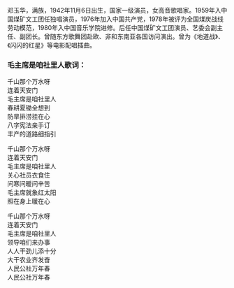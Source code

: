 

邓玉华，满族，1942年11月6日出生，国家一级演员，女高音歌唱家。1959年入中国煤矿文工团任独唱演员，1976年加入中国共产党，1978年被评为全国煤炭战线劳动模范，1980年入中国音乐学院进修。后任中国煤矿文工团演员、艺委会副主任、副团长。曾随东方歌舞团赴欧、非和东南亚各国访问演出。曾为《地道战》、《闪闪的红星》等电影配唱插曲。

### 毛主席是咱社里人歌词：

千山那个万水呀  
连着天安门  
毛主席是咱社里人  
春耕夏锄全想到  
防旱排涝挂在心  
八字宪法亲手订  
丰产的道路细指引

千山那个万水呀  
连着天安门  
毛主席是咱社里人  
关心社员衣食住  
问寒问暖问辛苦  
毛主席就象红太阳  
照在身上暖在心

千山那个万水呀  
连着天安门  
毛主席是咱社里人  
领导咱们来办事  
人人干劲儿添十分  
大干农业齐发奋  
人民公社万年春  
人民公社万年春

